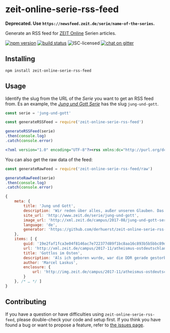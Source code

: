 # zeit-online-serie-rss-feed

**Deprecated. Use `https://newsfeed.zeit.de/serie/name-of-the-series`.**

Generate an RSS feed for [ZEIT Online](http://www.zeit.de/index) Serien articles.

[![npm version](https://img.shields.io/npm/v/zeit-online-serie-rss-feed.svg)](https://www.npmjs.com/package/zeit-online-serie-rss-feed)
[![build status](https://api.travis-ci.org/derhuerst/zeit-online-serie-rss-feed.svg?branch=master)](https://travis-ci.org/derhuerst/zeit-online-serie-rss-feed)
![ISC-licensed](https://img.shields.io/github/license/derhuerst/zeit-online-serie-rss-feed.svg)
[![chat on gitter](https://badges.gitter.im/derhuerst.svg)](https://gitter.im/derhuerst)


## Installing

```shell
npm install zeit-online-serie-rss-feed
```


## Usage

Identify the slug from the URL of the *Serie* you want to get an RSS feed from. Es an example, the [*Jung und Gott* *Serie*](http://www.zeit.de/serie/jung-und-gott) has the slug `jung-und-gott`.

```js
const serie = 'jung-und-gott'
```

```js
const generateRSSFeed = require('zeit-online-serie-rss-feed')

generateRSSFeed(serie)
.then(console.log)
.catch(console.error)
```

```xml
<?xml version="1.0" encoding="UTF-8"?><rss xmlns:dc="http://purl.org/dc/elements/1.1/" xmlns:content="http://purl.org/rss/1.0/modules/content/" xmlns:atom="http://www.w3.org/2005/Atom" version="2.0"><channel><title><![CDATA[Jung und Gott]]></title><description><![CDATA[Wir reden über alles, außer…
```

You can also get the raw data of the feed:

```js
const generateRawFeed = require('zeit-online-serie-rss-feed/raw')

generateRawFeed(serie)
.then(console.log)
.catch(console.error)
```

```js
{
	meta: {
		title: 'Jung und Gott',
		description: 'Wir reden über alles, außer unseren Glauben. Das wollen wir ändern. Woran glauben junge Menschen heute? An Gott, Allah, eine höhere Macht? Oder gar niemanden? Was macht das mit uns? Wir erzählen Geschichte vom glauben, zweifeln, hoffen und verzweifeln.',
		site_url: 'http://www.zeit.de/serie/jung-und-gott',
		image_url: 'http://xml.zeit.de/campus/2017-08/jung-und-gott-serienheader/',
		language: 'de',
		generator: 'https://github.com/derhuerst/zeit-online-serie-rss-feed'
	},
	items: [ {
		guid: '19e2faf1fca3e04f8146ac7e722377d89f1bc8aa16c893b5b5bbc89d3f7fdef2',
		url: 'http://xml.zeit.de/campus/2017-11/atheismus-ostdeutschland-ddr-identifikation-jung-und-gott',
		title: 'Gottlos im Osten',
		description: 'Als ich geboren wurde, war die DDR gerade gestorben. Trotzdem tat ich alles dafür, nicht als Ostdeutscher zu gelten. Nur auf meinen Atheismus bin ich stolz. Warum?',
		author: 'Marcel Laskus',
		enclosure: {
			url: 'http://img.zeit.de/campus/2017-11/atheismus-ostdeutschland-ddr-identifikation-jung-und-gott-ddr-identifikationx/wide__220x124__desktop'
		}
	}, /* … */ ]
}
```


## Contributing

If you have a question or have difficulties using `zeit-online-serie-rss-feed`, please double-check your code and setup first. If you think you have found a bug or want to propose a feature, refer to [the issues page](https://github.com/derhuerst/zeit-online-serie-rss-feed/issues).
